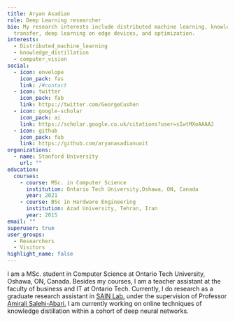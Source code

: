 ```yaml
---
title: Aryan Asadian
role: Deep Learning researcher
bio: My research interests include distributed machine learning, knowledge
  transfer, deep learning on edge devices, and optimization.
interests:
  - Distributed_machine_learning
  - knowledge_distillation
  - computer_vision
social:
  - icon: envelope
    icon_pack: fas
    link: /#contact
  - icon: twitter
    icon_pack: fab
    link: https://twitter.com/GeorgeCushen
  - icon: google-scholar
    icon_pack: ai
    link: https://scholar.google.co.uk/citations?user=sIwtMXoAAAAJ
  - icon: github
    icon_pack: fab
    link: https://github.com/aryanasadianuoit
organizations:
  - name: Stanford University
    url: ""
education:
  courses:
    - course: MSc. in Computer Science
      institution: Ontario Tech University,Oshawa, ON, Canada
      year: 2021
    - course: BSc in Hardware Engineering
      institution: Azad University, Tehran, Iran
      year: 2015
email: ""
superuser: true
user_groups:
  - Researchers
  - Visitors
highlight_name: false
---
```

I am a MSc. student in Computer Science at Ontario Tech University, Oshawa, ON, Canada. Besides my courses, I am a teacher assistant at the faculty of business and IT at Ontario Tech.  Currently, I do research as a graduate research assistant in [](https://www.sain.ca/)[SAIN Lab.](https://www.sain.ca/) under the supervision of Professor [Amirali Salehi-Abari.](https://www.abari.ca/) I am currently working on online techniques of knowledge distillation within a cohort of deep neural networks.
